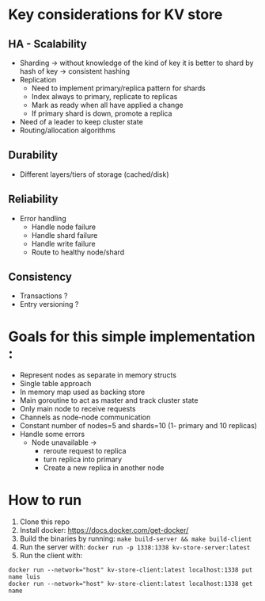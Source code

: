 # Key considerations for KV store

## HA - Scalability
- Sharding -> without knowledge of the kind of key it is better to shard by hash of key -> consistent hashing
- Replication 
  - Need to implement primary/replica pattern for shards
  - Index always to primary, replicate to replicas
  - Mark as ready when all have applied a change
  - If primary shard is down, promote a replica
- Need of a leader to keep cluster state
- Routing/allocation algorithms
## Durability
- Different layers/tiers of storage (cached/disk)
## Reliability
- Error handling 
  - Handle node failure
  - Handle shard failure
  - Handle write failure
  - Route to healthy node/shard
## Consistency
- Transactions ?
- Entry versioning ?

# Goals for this simple implementation :

- Represent nodes as separate in memory structs
- Single table approach
- In memory map used as backing store 
- Main goroutine to act as master and track cluster state
- Only main node to receive requests
- Channels as node-node communication 
- Constant number of nodes=5 and shards=10 (1- primary and 10 replicas)
- Handle some errors 
  - Node unavailable ->
    - reroute request to replica
    - turn replica into primary
    - Create a new replica in another node
  
# How to run 

1. Clone this repo
2. Install docker: https://docs.docker.com/get-docker/
3. Build the binaries by running: `make build-server && make build-client`
4. Run the server with: `docker run -p 1338:1338 kv-store-server:latest`
5. Run the client with: 
```
docker run --network="host" kv-store-client:latest localhost:1338 put name luis
docker run --network="host" kv-store-client:latest localhost:1338 get name
```
